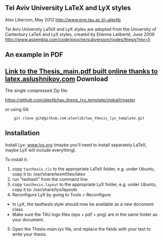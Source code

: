 Tel Aviv University LaTeX and LyX styles
-----------------------------------------

Alex Liberzon, May 2012
http://www.eng.tau.ac.il/~alexlib

Tel Aviv University LaTeX and LyX styles are adopted from the University of Canterbury LaTeX and LyX styles, 
created by Etienne Laliberté, June 2009
http://www.assembla.com/code/psyche/subversion/nodes/thesis?rev=5

An example in PDF
-----------------

[Link to the Thesis_main.pdf built online thanks to latex.aslushnikov.com](http://latex.aslushnikov.com/compile?git=https://github.com/alexlib/tau_thesis_lyx_template&target=Thesis-main.tex)
Download 
---------

The single compressed Zip file:

https://github.com/alexlib/tau_thesis_lyx_template/zipball/master

or using Git:

        git clone git@github.com:alexlib/tau_thesis_lyx_template.git


Installation
------------


Install Lyx: www.lyx.org (maybe you'll need to install separately LaTeX, maybe LyX will include everything).



To install it:

1. copy ```tauthesis.cls``` to the appropriate LaTeX folder, e.g. under Ubuntu, copy it to: /usr/share/texmf/tex/latex
2. run "texhash" from the command line
3. copy ```tauthesis.layout``` to the appropriate LyX folder, e.g. under Ubuntu, copy it to: /usr/share/lyx/layouts
4. Reconfigure LyX by going to Tools > Reconfigure
  *   In LyX, the tauthesis style should now be available as a new document class.
  *   Make sure the TAU logo files (eps + pdf + png) are in the same folder as your document.
5. Open the Thesis-main.lyx file, and replace the fields with your text to write your thesis.
